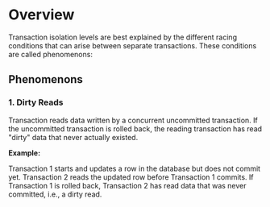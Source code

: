 # Overview

Transaction isolation levels are best explained by the
different racing conditions that can arise between separate transactions.
These conditions are called phenomenons:

## Phenomenons
### 1. Dirty Reads
Transaction reads data written by a concurrent uncommitted transaction. 
If the uncommitted transaction is rolled back, the reading transaction has read "dirty" data that never actually existed.

**Example:**

Transaction 1 starts and updates a row in the database but does not commit yet.
Transaction 2 reads the updated row before Transaction 1 commits.
If Transaction 1 is rolled back, Transaction 2 has read data that was never committed, i.e., a dirty read.
